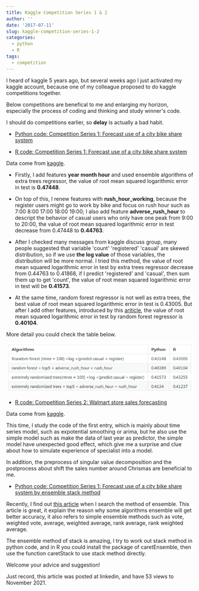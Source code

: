 ```yaml
---
title: Kaggle Competition Series 1 & 2
author: ''
date: '2017-07-11'
slug: kaggle-competition-series-1-2
categories:
  - python
  - R
tags:
  - competition
---
```


I heard of kaggle 5 years ago, but several weeks ago I just activated my kaggle account, because one of my colleague proposed to do kaggle competitions together.

Below competitions are benefical to me and enlarging my horizon, especially the process of coding and thinking and study winner's code.

I should do competitions earlier, so **delay** is actually a bad habit.

+ [Python code: Competition Series 1: Forecast use of a city bike share system](https://nbviewer.org/github/yishi/kaggle/blob/master/competition_series_1_bike.ipynb)

+ [R code: Competition Series 1: Forecast use of a city bike share system](https://github.com/yishi/kaggle/blob/master/competition_series_1_bike.R)

Data come from [kaggle](https://www.kaggle.com/c/bike-sharing-demand).

+ Firstly, I add features **year month hour** and used ensemble algorithms of extra trees regressor, the value of root mean squared logarithmic error in test is **0.47448**.

+ On top of this, I renew features with **rush_hour_working**, because the register users might go to work by bike and focus on rush hour such as 7:00 8:00 17:00 18:00 19:00; I also add feature **adverse_rush_hour** to descript the behavior of casual users who only have one peak from 9:00 to 20:00, the value of root mean squared logarithmic error in test decrease from 0.47448 to **0.44763**.

+ After I checked many messages from kaggle discuss group, many people suggested that variable 'count' 'registered' 'casual' are skewed distribution, so if we use **the log value** of those variables, the distribution will be more normal. I tried this method, the value of root mean squared logarithmic error in test by extra trees regressor decrease from 0.44763 to 0.41868, if I predict 'registered' and 'casual', then sum them up to get 'count', the value of root mean squared logarithmic error in test will be **0.41573**.

+ At the same time, random forest regressor is not well as extra trees, the best value of root mean squared logarithmic error in test is 0.43005. But after I add other features, introduced by this [ariticle](https://www.analyticsvidhya.com/blog/2015/06/solution-kaggle-competition-bike-sharing-demand/), the value of root mean squared logarithmic error in test by random forest regressor is **0.40104**.

More detail you could check the table below.

![](images/1.jpg)

+ [R code: Competition Series 2: Walmart store sales forecasting](https://github.com/yishi/kaggle/blob/master/competition_series_2_walmart.R)

Data come from [kaggle](https://www.kaggle.com/c/walmart-recruiting-store-sales-forecasting).

This time, I study the code of the first entry, which is mainly about time series model, such as expotential smoothing or arima, but he also use the simple model such as make the data of last year as predictor, the simple model have unexpected good effect, which give me a surprise and clue about how to simulate experience of specialist into a model.

In addition, the preprocess of singular value decomposition and the postprocess about shift the sales number around Chrismas are beneficial to me.

+ [Python code: Competition Series 1: Forecast use of a city bike share system by ensemble stack method](https://nbviewer.org/github/yishi/kaggle/blob/master/competition_series_1_bike_v2.ipynb)

Recently, I find out [this article](http://bit.ly/1GQtJDS) when I search the method of ensemble. This article is great, it explain the reason why some algorithms ensemble will get better accuracy, it also refers to simple ensemble methods such as vote, weighted vote, average, weighted average, rank average, rank weighted average.

The ensemble method of stack is amazing, I try to work out stack method in python code, and in R you could install the package of caretEnsemble, then use the function caretStack to use stack method directly.

Welcome your advice and suggestion!

Just record, this article was posted at linkedin, and have 53 views to November 2021.